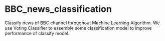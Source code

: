 # BBC_news_classification
Classify news of BBC channel throughout Machine Learning Algorithm.
We use Voting Classifier to essemble some classification model to improve performance of classify model.

